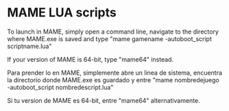 # MAME LUA scripts

To launch in MAME, simply open a command line, navigate to the directory where MAME.exe is saved and type "mame gamename -autoboot_script scriptname.lua"

If your version of MAME is 64-bit, type "mame64" instead.

Para prender lo en MAME, simplemente abre un linea de sistema, encuentra la directorio donde MAME.exe es guardado y entre "mame nombredejuego -autoboot_script nombredescript.lua"

Si tu versíon de MAME es 64-bit, entre "mame64" alternativamente.